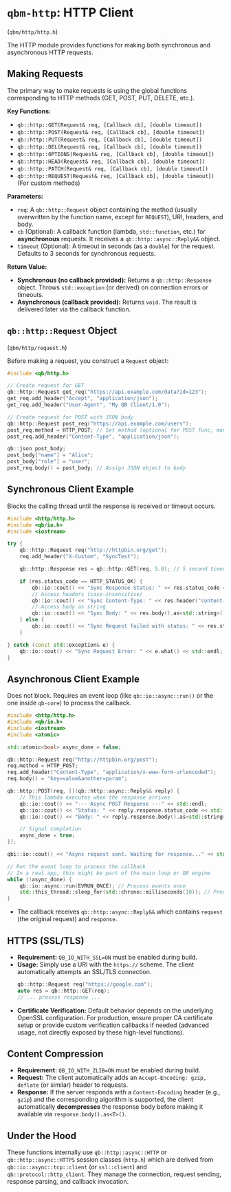 # `qbm-http`: HTTP Client

(`qbm/http/http.h`)

The HTTP module provides functions for making both synchronous and asynchronous HTTP requests.

## Making Requests

The primary way to make requests is using the global functions corresponding to HTTP methods (GET, POST, PUT, DELETE, etc.).

**Key Functions:**

*   `qb::http::GET(Request& req, [Callback cb], [double timeout])`
*   `qb::http::POST(Request& req, [Callback cb], [double timeout])`
*   `qb::http::PUT(Request& req, [Callback cb], [double timeout])`
*   `qb::http::DEL(Request& req, [Callback cb], [double timeout])`
*   `qb::http::OPTIONS(Request& req, [Callback cb], [double timeout])`
*   `qb::http::HEAD(Request& req, [Callback cb], [double timeout])`
*   `qb::http::PATCH(Request& req, [Callback cb], [double timeout])`
*   `qb::http::REQUEST(Request& req, [Callback cb], [double timeout])` (For custom methods)

**Parameters:**

*   `req`: A `qb::http::Request` object containing the method (usually overwritten by the function name, except for `REQUEST`), URI, headers, and body.
*   `cb` (Optional): A callback function (lambda, `std::function`, etc.) for **asynchronous** requests. It receives a `qb::http::async::Reply&&` object.
*   `timeout` (Optional): A timeout in seconds (as a `double`) for the request. Defaults to 3 seconds for synchronous requests.

**Return Value:**

*   **Synchronous (no callback provided):** Returns a `qb::http::Response` object. Throws `std::exception` (or derived) on connection errors or timeouts.
*   **Asynchronous (callback provided):** Returns `void`. The result is delivered later via the callback function.

## `qb::http::Request` Object

(`qbm/http/request.h`)

Before making a request, you construct a `Request` object:

```cpp
#include <qb/http.h>

// Create request for GET
qb::http::Request get_req("https://api.example.com/data?id=123");
get_req.add_header("Accept", "application/json");
get_req.add_header("User-Agent", "My QB Client/1.0");

// Create request for POST with JSON body
qb::http::Request post_req("https://api.example.com/users");
post_req.method = HTTP_POST; // Set method (optional for POST func, mandatory for REQUEST)
post_req.add_header("Content-Type", "application/json");

qb::json post_body;
post_body["name"] = "Alice";
post_body["role"] = "user";
post_req.body() = post_body; // Assign JSON object to body
```

## Synchronous Client Example

Blocks the calling thread until the response is received or timeout occurs.

```cpp
#include <http/http.h>
#include <qb/io.h>
#include <iostream>

try {
    qb::http::Request req("http://httpbin.org/get");
    req.add_header("X-Custom", "SyncTest");

    qb::http::Response res = qb::http::GET(req, 5.0); // 5 second timeout

    if (res.status_code == HTTP_STATUS_OK) {
        qb::io::cout() << "Sync Response Status: " << res.status_code << std::endl;
        // Access headers (case-insensitive)
        qb::io::cout() << "Sync Content-Type: " << res.header("content-type") << std::endl;
        // Access body as string
        qb::io::cout() << "Sync Body: " << res.body().as<std::string>() << std::endl;
    } else {
        qb::io::cout() << "Sync Request failed with status: " << res.status_code << std::endl;
    }

} catch (const std::exception& e) {
    qb::io::cout() << "Sync Request Error: " << e.what() << std::endl;
}
```

## Asynchronous Client Example

Does not block. Requires an event loop (like `qb::io::async::run()` or the one inside `qb-core`) to process the callback.

```cpp
#include <http/http.h>
#include <qb/io.h>
#include <iostream>
#include <atomic>

std::atomic<bool> async_done = false;

qb::http::Request req("http://httpbin.org/post");
req.method = HTTP_POST;
req.add_header("Content-Type", "application/x-www-form-urlencoded");
req.body() = "key=value&another=param";

qb::http::POST(req, [](qb::http::async::Reply&& reply) {
    // This lambda executes when the response arrives
    qb::io::cout() << "--- Async POST Response ---" << std::endl;
    qb::io::cout() << "Status: " << reply.response.status_code << std::endl;
    qb::io::cout() << "Body: " << reply.response.body().as<std::string>() << std::endl;

    // Signal completion
    async_done = true;
});

qbi::io::cout() << "Async request sent. Waiting for response..." << std::endl;

// Run the event loop to process the callback
// In a real app, this might be part of the main loop or QB engine
while (!async_done) {
    qb::io::async::run(EVRUN_ONCE); // Process events once
    std::this_thread::sleep_for(std::chrono::milliseconds(10)); // Prevent busy-waiting
}
```

*   The callback receives `qb::http::async::Reply&&` which contains `request` (the original request) and `response`.

## HTTPS (SSL/TLS)

*   **Requirement:** `QB_IO_WITH_SSL=ON` must be enabled during build.
*   **Usage:** Simply use a URI with the `https://` scheme. The client automatically attempts an SSL/TLS connection.
    ```cpp
    qb::http::Request req("https://google.com");
    auto res = qb::http::GET(req);
    // ... process response ...
    ```
*   **Certificate Verification:** Default behavior depends on the underlying OpenSSL configuration. For production, ensure proper CA certificate setup or provide custom verification callbacks if needed (advanced usage, not directly exposed by these high-level functions).

## Content Compression

*   **Requirement:** `QB_IO_WITH_ZLIB=ON` must be enabled during build.
*   **Request:** The client automatically adds an `Accept-Encoding: gzip, deflate` (or similar) header to requests.
*   **Response:** If the server responds with a `Content-Encoding` header (e.g., `gzip`) and the corresponding algorithm is supported, the client automatically **decompresses** the response body before making it available via `response.body().as<T>()`.

## Under the Hood

These functions internally use `qb::http::async::HTTP` or `qb::http::async::HTTPS` session classes (`http.h`) which are derived from `qb::io::async::tcp::client` (or `ssl::client`) and `qb::protocol::http_client`. They manage the connection, request sending, response parsing, and callback invocation. 